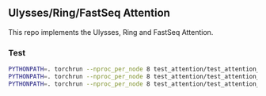 ## Ulysses/Ring/FastSeq Attention

This repo implements the Ulysses, Ring and FastSeq Attention.

### Test

```bash
PYTHONPATH=. torchrun --nproc_per_node 8 test_attention/test_attention_ulysses.py
PYTHONPATH=. torchrun --nproc_per_node 8 test_attention/test_attention_ring_zigzag.py
PYTHONPATH=. torchrun --nproc_per_node 8 test_attention/test_attention_fastseq.py
```